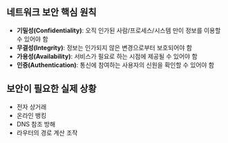 ## 네트워크 보안 핵심 원칙
- **기밀성(Confidentiality)**: 오직 인가된 사람/프로세스/시스템 만이 정보를 이용할 수 있어야 함
- **무결성(Integrity)**: 정보는 인가되지 않은 변경으로부터 보호되어야 함
- **가용성(Availability)**: 서비스가 필요로 하는 시점에 제공될 수 있어야 함
- **인증(Authentication)**: 통신에 참여하는 사용자의 신원을 확인할 수 있어야 함

## 보안이 필요한 실제 상황
- 전자 상거래
- 온라인 뱅킹
- DNS 참조 방해
- 라우터의 경로 계산 조작
